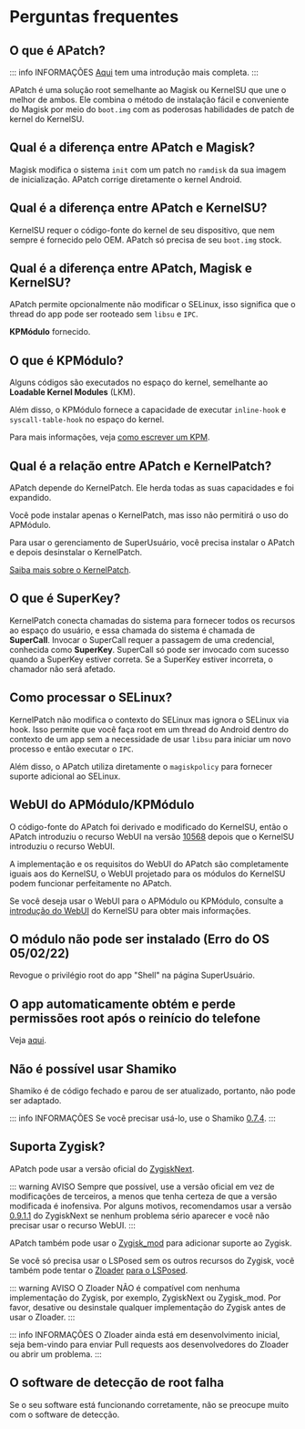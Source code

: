 # Perguntas frequentes

## O que é APatch?

::: info INFORMAÇÕES
[Aqui](/pt_BR/what-is-apatch) tem uma introdução mais completa.
:::

APatch é uma solução root semelhante ao Magisk ou KernelSU que une o melhor de ambos. Ele combina o método de instalação fácil e conveniente do Magisk por meio do `boot.img` com as poderosas habilidades de patch de kernel do KernelSU.

## Qual é a diferença entre APatch e Magisk?

Magisk modifica o sistema `init` com um patch no `ramdisk` da sua imagem de inicialização. APatch corrige diretamente o kernel Android.

## Qual é a diferença entre APatch e KernelSU?

KernelSU requer o código-fonte do kernel de seu dispositivo, que nem sempre é fornecido pelo OEM. APatch só precisa de seu `boot.img` stock.

## Qual é a diferença entre APatch, Magisk e KernelSU?

APatch permite opcionalmente não modificar o SELinux, isso significa que o thread do app pode ser rooteado sem `libsu` e `IPC`.

**KPMódulo** fornecido.

## O que é KPMódulo?

Alguns códigos são executados no espaço do kernel, semelhante ao **Loadable Kernel Modules** (LKM).

Além disso, o KPMódulo fornece a capacidade de executar `inline-hook` e `syscall-table-hook` no espaço do kernel.

Para mais informações, veja [como escrever um KPM](https://github.com/bmax121/KernelPatch/blob/main/doc/zh-CN/module.md).

## Qual é a relação entre APatch e KernelPatch?

APatch depende do KernelPatch. Ele herda todas as suas capacidades e foi expandido.

Você pode instalar apenas o KernelPatch, mas isso não permitirá o uso do APMódulo.

Para usar o gerenciamento de SuperUsuário, você precisa instalar o APatch e depois desinstalar o KernelPatch.

[Saiba mais sobre o KernelPatch](https://github.com/bmax121/KernelPatch).

## O que é SuperKey?

KernelPatch conecta chamadas do sistema para fornecer todos os recursos ao espaço do usuário, e essa chamada do sistema é chamada de **SuperCall**. Invocar o SuperCall requer a passagem de uma credencial, conhecida como **SuperKey**. SuperCall só pode ser invocado com sucesso quando a SuperKey estiver correta. Se a SuperKey estiver incorreta, o chamador não será afetado.

## Como processar o SELinux?

KernelPatch não modifica o contexto do SELinux mas ignora o SELinux via hook. Isso permite que você faça root em um thread do Android dentro do contexto de um app sem a necessidade de usar `libsu` para iniciar um novo processo e então executar o `IPC`.

Além disso, o APatch utiliza diretamente o `magiskpolicy` para fornecer suporte adicional ao SELinux.

## WebUI do APMódulo/KPMódulo

O código-fonte do APatch foi derivado e modificado do KernelSU, então o APatch introduziu o recurso WebUI na versão [10568](https://github.com/bmax121/APatch/releases/tag/10568) depois que o KernelSU introduziu o recurso WebUI.

A implementação e os requisitos do WebUI do APatch são completamente iguais aos do KernelSU, o WebUI projetado para os módulos do KernelSU podem funcionar perfeitamente no APatch.

Se você deseja usar o WebUI para o APMódulo ou KPMódulo, consulte a [introdução do WebUI](https://kernelsu.org/pt_BR/guide/module-webui.html) do KernelSU para obter mais informações.

## O módulo não pode ser instalado (Erro do OS 05/02/22)

Revogue o privilégio root do app "Shell" na página SuperUsuário.

## O app automaticamente obtém e perde permissões root após o reinício do telefone

Veja [aqui](https://t.me/APatchChannel/74).

## Não é possível usar Shamiko

Shamiko é de código fechado e parou de ser atualizado, portanto, não pode ser adaptado.

::: info INFORMAÇÕES
Se você precisar usá-lo, use o Shamiko [0.7.4](https://github.com/LSPosed/LSPosed.github.io/releases/tag/shamiko-188).
:::

## Suporta Zygisk?

APatch pode usar a versão oficial do [ZygiskNext](https://github.com/Dr-TSNG/ZygiskNext).

::: warning AVISO
Sempre que possível, use a versão oficial em vez de modificações de terceiros, a menos que tenha certeza de que a versão modificada é inofensiva. Por alguns motivos, recomendamos usar a versão [0.9.1.1](https://github.com/Dr-TSNG/ZygiskNext/releases/tag/v4-0.9.1.1) do ZygiskNext se nenhum problema sério aparecer e você não precisar usar o recurso WebUI.
:::

APatch também pode usar o [Zygisk_mod](https://github.com/Admirepowered/Zygisk_mod) para adicionar suporte ao Zygisk.

Se você só precisa usar o LSPosed sem os outros recursos do Zygisk, você também pode tentar o [Zloader](https://github.com/Mufanc/z-loader) [para o LSPosed](https://t.me/mufanc_chan/28).

::: warning AVISO
O Zloader NÃO é compatível com nenhuma implementação do Zygisk, por exemplo, ZygiskNext ou Zygisk_mod. Por favor, desative ou desinstale qualquer implementação do Zygisk antes de usar o Zloader.
:::

::: info INFORMAÇÕES
O Zloader ainda está em desenvolvimento inicial, seja bem-vindo para enviar Pull requests aos desenvolvedores do Zloader ou abrir um problema.
:::

## O software de detecção de root falha

Se o seu software está funcionando corretamente, não se preocupe muito com o software de detecção.
